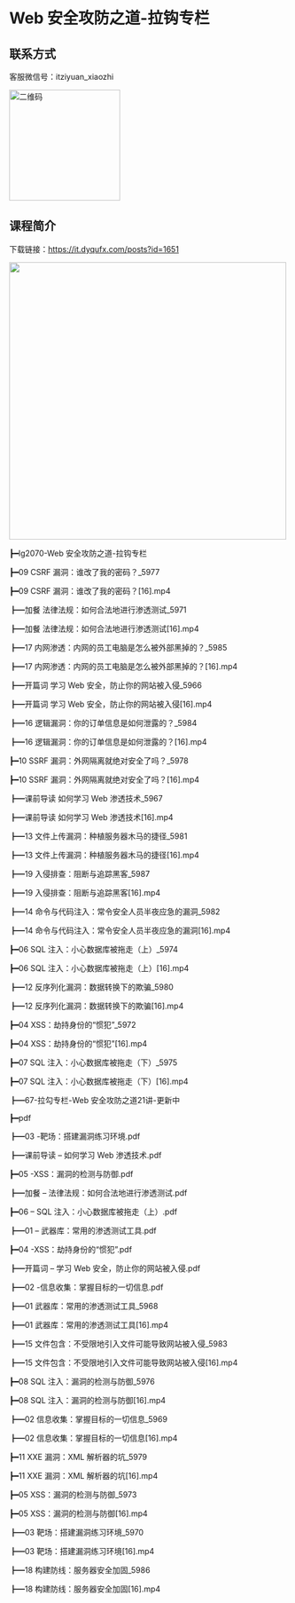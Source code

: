 # Web 安全攻防之道-拉钩专栏

## 联系方式

客服微信号：itziyuan_xiaozhi

<img src="https://ziyuanyun.oss-cn-guangzhou.aliyuncs.com/common/20240614073449/666b82192834a.jpg" width="200" height="200" alt="二维码">

## 课程简介

下载链接：https://it.dyqufx.com/posts?id=1651

<img src="https://ziyuanyun.oss-cn-guangzhou.aliyuncs.com/yun/20240515183459/66448fd3e2d9c.jpg" width="500" alt="">

  ┣━lg2070-Web 安全攻防之道-拉钩专栏

 ┣━09 CSRF 漏洞：谁改了我的密码？_5977

 ┣━09 CSRF 漏洞：谁改了我的密码？[16].mp4

 ┣━加餐 法律法规：如何合法地进行渗透测试_5971

 ┣━加餐 法律法规：如何合法地进行渗透测试[16].mp4

 ┣━17 内网渗透：内网的员工电脑是怎么被外部黑掉的？_5985

 ┣━17 内网渗透：内网的员工电脑是怎么被外部黑掉的？[16].mp4

 ┣━开篇词 学习 Web 安全，防止你的网站被入侵_5966

 ┣━开篇词 学习 Web 安全，防止你的网站被入侵[16].mp4

 ┣━16 逻辑漏洞：你的订单信息是如何泄露的？_5984

 ┣━16 逻辑漏洞：你的订单信息是如何泄露的？[16].mp4

 ┣━10 SSRF 漏洞：外网隔离就绝对安全了吗？_5978

 ┣━10 SSRF 漏洞：外网隔离就绝对安全了吗？[16].mp4

 ┣━课前导读 如何学习 Web 渗透技术_5967

 ┣━课前导读 如何学习 Web 渗透技术[16].mp4

 ┣━13 文件上传漏洞：种植服务器木马的捷径_5981

 ┣━13 文件上传漏洞：种植服务器木马的捷径[16].mp4

 ┣━19 入侵排查：阻断与追踪黑客_5987

 ┣━19 入侵排查：阻断与追踪黑客[16].mp4

 ┣━14 命令与代码注入：常令安全人员半夜应急的漏洞_5982

 ┣━14 命令与代码注入：常令安全人员半夜应急的漏洞[16].mp4

 ┣━06 SQL 注入：小心数据库被拖走（上）_5974

 ┣━06 SQL 注入：小心数据库被拖走（上）[16].mp4

 ┣━12 反序列化漏洞：数据转换下的欺骗_5980

 ┣━12 反序列化漏洞：数据转换下的欺骗[16].mp4

 ┣━04 XSS：劫持身份的“惯犯”_5972

 ┣━04 XSS：劫持身份的“惯犯”[16].mp4

 ┣━07 SQL 注入：小心数据库被拖走（下）_5975

 ┣━07 SQL 注入：小心数据库被拖走（下）[16].mp4

 ┣━67-拉勾专栏-Web 安全攻防之道21讲-更新中

 ┣━pdf

 ┣━03 -靶场：搭建漏洞练习环境.pdf

 ┣━课前导读 &#8211; 如何学习 Web 渗透技术.pdf

 ┣━05 -XSS：漏洞的检测与防御.pdf

 ┣━加餐 &#8211; 法律法规：如何合法地进行渗透测试.pdf

 ┣━06 &#8211; SQL 注入：小心数据库被拖走（上）.pdf

 ┣━01 &#8211; 武器库：常用的渗透测试工具.pdf

 ┣━04 -XSS：劫持身份的“惯犯”.pdf

 ┣━开篇词 &#8211; 学习 Web 安全，防止你的网站被入侵.pdf

 ┣━02 -信息收集：掌握目标的一切信息.pdf

 ┣━01 武器库：常用的渗透测试工具_5968

 ┣━01 武器库：常用的渗透测试工具[16].mp4

 ┣━15 文件包含：不受限地引入文件可能导致网站被入侵_5983

 ┣━15 文件包含：不受限地引入文件可能导致网站被入侵[16].mp4

 ┣━08 SQL 注入：漏洞的检测与防御_5976

 ┣━08 SQL 注入：漏洞的检测与防御[16].mp4

 ┣━02 信息收集：掌握目标的一切信息_5969

 ┣━02 信息收集：掌握目标的一切信息[16].mp4

 ┣━11 XXE 漏洞：XML 解析器的坑_5979

 ┣━11 XXE 漏洞：XML 解析器的坑[16].mp4

 ┣━05 XSS：漏洞的检测与防御_5973

 ┣━05 XSS：漏洞的检测与防御[16].mp4

 ┣━03 靶场：搭建漏洞练习环境_5970

 ┣━03 靶场：搭建漏洞练习环境[16].mp4

 ┣━18 构建防线：服务器安全加固_5986

 ┣━18 构建防线：服务器安全加固[16].mp4

  